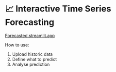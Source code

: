 # 📈 Interactive Time Series Forecasting

[Forecasted.streamlit.app]((https://forecasted.streamlit.app/))

How to use:
1. Upload historic data
2. Define what to predict
3. Analyse prediction
